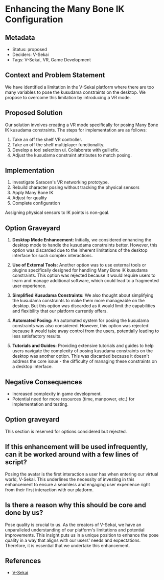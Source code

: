 # Enhancing the Many Bone IK Configuration

## Metadata

- Status: proposed 
- Deciders: V-Sekai
- Tags: V-Sekai, VR, Game Development

## Context and Problem Statement

We have identified a limitation in the V-Sekai platform where there are too many variables to pose the kusudama constraints on the desktop. We propose to overcome this limitation by introducing a VR mode.

## Proposed Solution

Our solution involves creating a VR mode specifically for posing Many Bone IK kusudama constraints. The steps for implementation are as follows:

1. Take an off the shelf VR controller.
2. Take an off the shelf multiplayer functionality.
3. Develop a tool selection ui. Collaborate with guillefix.
4. Adjust the kusudama constraint attributes to match posing.

## Implementation

1. Investigate Saracen's VR networking prototype.
1. Rebuild character posing without tracking the physical sensors
2. Apply Many Bone IK
3. Adjust for quality
4. Complete configuration

Assigning physical sensors to IK points is non-goal.

## Option Graveyard

1. **Desktop Mode Enhancement:** Initially, we considered enhancing the desktop mode to handle the kusudama constraints better. However, this option was discarded due to the inherent limitations of the desktop interface for such complex interactions.

2. **Use of External Tools:** Another option was to use external tools or plugins specifically designed for handling Many Bone IK kusudama constraints. This option was rejected because it would require users to learn and manage additional software, which could lead to a fragmented user experience.

3. **Simplified Kusudama Constraints:** We also thought about simplifying the kusudama constraints to make them more manageable on the desktop. But this option was discarded as it would limit the capabilities and flexibility that our platform currently offers.

4. **Automated Posing:** An automated system for posing the kusudama constraints was also considered. However, this option was rejected because it would take away control from the users, potentially leading to less satisfactory results.

5. **Tutorials and Guides:** Providing extensive tutorials and guides to help users navigate the complexity of posing kusudama constraints on the desktop was another option. This was discarded because it doesn't address the core issue - the difficulty of managing these constraints on a desktop interface.

## Negative Consequences

- Increased complexity in game development.
- Potential need for more resources (time, manpower, etc.) for implementation and testing.

## Option graveyard

This section is reserved for options considered but rejected.

## If this enhancement will be used infrequently, can it be worked around with a few lines of script?

Posing the avatar is the first interaction a user has when entering our virtual world, V-Sekai. This underlines the necessity of investing in this enhancement to ensure a seamless and engaging user experience right from their first interaction with our platform.

## Is there a reason why this should be core and done by us?

Pose quality is crucial to us. As the creators of V-Sekai, we have an unparalleled understanding of our platform's limitations and potential improvements. This insight puts us in a unique position to enhance the pose quality in a way that aligns with our users' needs and expectations. Therefore, it is essential that we undertake this enhancement.

## References

- [V-Sekai](https://v-sekai.org/)
